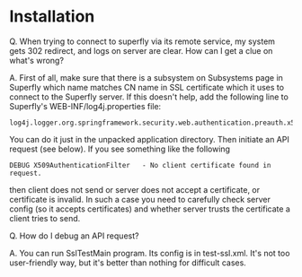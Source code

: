 # Installation #

Q. When trying to connect to superfly via its remote service, my system gets 302 redirect, and logs on server are clear. How can I get a clue on what's wrong?

A. First of all, make sure that there is a subsystem on Subsystems page in Superfly which name matches CN name in SSL certificate which it uses to connect to the Superfly server.
If this doesn't help, add the following line to Superfly's WEB-INF/log4j.properties file:
```
log4j.logger.org.springframework.security.web.authentication.preauth.x509=DEBUG
```
You can do it just in the unpacked application directory. Then initiate an API request (see below). If you see something like the following
```
DEBUG X509AuthenticationFilter   - No client certificate found in request.
```
then client does not send or server does not accept a certificate, or certificate is invalid. In such a case you need to carefully check server config (so it accepts certificates) and whether server trusts the certificate a client tries to send.

Q. How do I debug an API request?

A. You can run SslTestMain program. Its config is in test-ssl.xml. It's not too user-friendly way, but it's better than nothing for difficult cases.